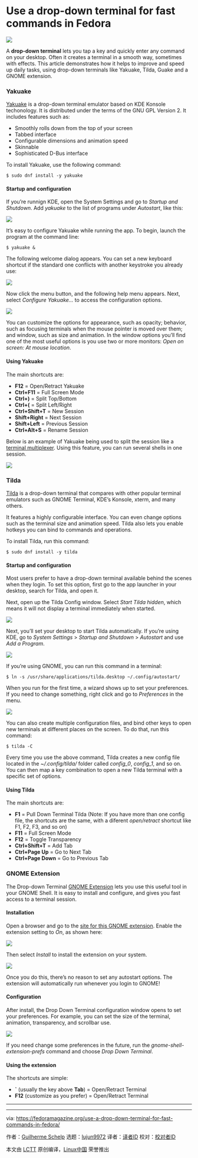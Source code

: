 [#]: collector: (lujun9972)
[#]: translator: (wxy)
[#]: reviewer: ( )
[#]: publisher: ( )
[#]: url: ( )
[#]: subject: (Use a drop-down terminal for fast commands in Fedora)
[#]: via: (https://fedoramagazine.org/use-a-drop-down-terminal-for-fast-commands-in-fedora/)
[#]: author: (Guilherme Schelp https://fedoramagazine.org/author/schelp/)

Use a drop-down terminal for fast commands in Fedora
======

![][1]

A **drop-down terminal** lets you tap a key and quickly enter any command on your desktop. Often it creates a terminal in a smooth way, sometimes with effects. This article demonstrates how it helps to improve and speed up daily tasks, using drop-down terminals like Yakuake, Tilda, Guake and a GNOME extension.

### Yakuake

[Yakuake][2] is a drop-down terminal emulator based on KDE Konsole techonology. It is distributed under the terms of the GNU GPL Version 2. It includes features such as:

  * Smoothly rolls down from the top of your screen
  * Tabbed interface
  * Configurable dimensions and animation speed
  * Skinnable
  * Sophisticated D-Bus interface



To install Yakuake, use the following command:

```
$ sudo dnf install -y yakuake
```

#### Startup and configuration

If you’re runnign KDE, open the System Settings and go to _Startup and Shutdown_. Add _yakuake_ to the list of programs under _Autostart_, like this:

![][3]

It’s easy to configure Yakuake while running the app. To begin, launch the program at the command line:

```
$ yakuake &
```

The following welcome dialog appears. You can set a new keyboard shortcut if the standard one conflicts with another keystroke you already use:

![][4]

Now click the menu button, and the following help menu appears. Next, select _Configure Yakuake…_ to access the configuration options.

![][5]

You can customize the options for appearance, such as opacity; behavior, such as focusing terminals when the mouse pointer is moved over them; and window, such as size and animation. In the window options you’ll find one of the most useful options is you use two or more monitors: _Open on screen: At mouse location_.

#### Using Yakuake

The main shortcuts are:

  * **F12** = Open/Retract Yakuake
  * **Ctrl+F11** = Full Screen Mode
  * **Ctrl+)** = Split Top/Bottom
  * **Ctrl+(** = Split Left/Right
  * **Ctrl+Shift+T** = New Session
  * **Shift+Right** = Next Session
  * **Shift+Left** = Previous Session
  * **Ctrl+Alt+S** = Rename Session



Below is an example of Yakuake being used to split the session like a [terminal multiplexer][6]. Using this feature, you can run several shells in one session.

![][7]

### Tilda

[Tilda][8] is a drop-down terminal that compares with other popular terminal emulators such as GNOME Terminal, KDE’s Konsole, xterm, and many others.

It features a highly configurable interface. You can even change options such as the terminal size and animation speed. Tilda also lets you enable hotkeys you can bind to commands and operations.

To install Tilda, run this command:

```
$ sudo dnf install -y tilda
```

#### Startup and configuration

Most users prefer to have a drop-down terminal available behind the scenes when they login. To set this option, first go to the app launcher in your desktop, search for Tilda, and open it.

Next, open up the Tilda Config window. Select _Start Tilda hidden_, which means it will not display a terminal immediately when started.

![][9]

Next, you’ll set your desktop to start Tilda automatically. If you’re using KDE, go to _System Settings_ &gt; _Startup and Shutdown_ &gt; _Autostart_ and use _Add a Program_.

![][10]

If you’re using GNOME, you can run this command in a terminal:

```
$ ln -s /usr/share/applications/tilda.desktop ~/.config/autostart/
```

When you run for the first time, a wizard shows up to set your preferences. If you need to change something, right click and go to _Preferences_ in the menu.

![][11]

You can also create multiple configuration files, and bind other keys to open new terminals at different places on the screen. To do that, run this command:

```
$ tilda -C
```

Every time you use the above command, Tilda creates a new config file located in the _~/.config/tilda/_ folder called _config_0_, _config_1_, and so on. You can then map a key combination to open a new Tilda terminal with a specific set of options.

#### Using Tilda

The main shortcuts are:

  * **F1** = Pull Down Terminal Tilda (Note: If you have more than one config file, the shortcuts are the same, with a diferent _open/retract_ shortcut like F1, F2, F3, and so on)
  * **F11** = Full Screen Mode
  * **F12** = Toggle Transparency
  * **Ctrl+Shift+T** = Add Tab
  * **Ctrl+Page Up** = Go to Next Tab
  * **Ctrl+Page Down** = Go to Previous Tab



### GNOME Extension

The Drop-down Terminal [GNOME Extension][12] lets you use this useful tool in your GNOME Shell. It is easy to install and configure, and gives you fast access to a terminal session.

#### Installation

Open a browser and go to the [site for this GNOME extension][12]. Enable the extension setting to _On_, as shown here:

![][13]

Then select _Install_ to install the extension on your system.

![][14]

Once you do this, there’s no reason to set any autostart options. The extension will automatically run whenever you login to GNOME!

#### Configuration

After install, the Drop Down Terminal configuration window opens to set your preferences. For example, you can set the size of the terminal, animation, transparency, and scrollbar use.

![][15]

If you need change some preferences in the future, run the _gnome-shell-extension-prefs_ command and choose _Drop Down Terminal_.

#### Using the extension

The shortcuts are simple:

  * **`** (usually the key above **Tab**) = Open/Retract Terminal
  * **F12** (customize as you prefer) = Open/Retract Terminal



* * *

--------------------------------------------------------------------------------

via: https://fedoramagazine.org/use-a-drop-down-terminal-for-fast-commands-in-fedora/

作者：[Guilherme Schelp][a]
选题：[lujun9972][b]
译者：[译者ID](https://github.com/译者ID)
校对：[校对者ID](https://github.com/校对者ID)

本文由 [LCTT](https://github.com/LCTT/TranslateProject) 原创编译，[Linux中国](https://linux.cn/) 荣誉推出

[a]: https://fedoramagazine.org/author/schelp/
[b]: https://github.com/lujun9972
[1]: https://fedoramagazine.org/wp-content/uploads/2019/07/dropdown-terminals-816x345.jpg
[2]: https://kde.org/applications/system/org.kde.yakuake
[3]: https://fedoramagazine.org/wp-content/uploads/2019/07/auto_start-1024x723.png
[4]: https://fedoramagazine.org/wp-content/uploads/2019/07/yakuake_config-1024x419.png
[5]: https://fedoramagazine.org/wp-content/uploads/2019/07/yakuake_config_01.png
[6]: https://fedoramagazine.org/4-cool-terminal-multiplexers/
[7]: https://fedoramagazine.org/wp-content/uploads/2019/07/yakuake_usage.gif
[8]: https://github.com/lanoxx/tilda
[9]: https://fedoramagazine.org/wp-content/uploads/2019/07/tilda_startup.png
[10]: https://fedoramagazine.org/wp-content/uploads/2019/07/tilda_startup_alt.png
[11]: https://fedoramagazine.org/wp-content/uploads/2019/07/tilda_config.png
[12]: https://extensions.gnome.org/extension/442/drop-down-terminal/
[13]: https://fedoramagazine.org/wp-content/uploads/2019/07/gnome-shell-install_2-1024x455.png
[14]: https://fedoramagazine.org/wp-content/uploads/2019/07/gnome-shell-install_3.png
[15]: https://fedoramagazine.org/wp-content/uploads/2019/07/gnome-shell-install_4.png

